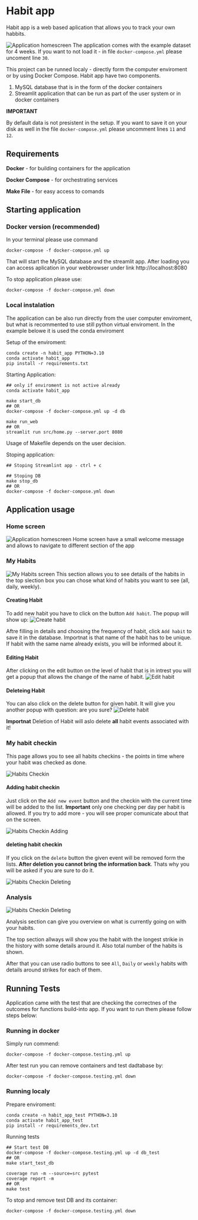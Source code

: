 # Habit app
Habit app is a web based aplication that allows you to track your own habbits.

![Application homescreen](img/home.png)
The application comes with the example dataset for 4 weeks. 
If you want to not load it - in file `docker-compose.yml` please uncoment line `30`.

This project can be runned localy - directly form the computer enviroment or by using Docker Compose.
Habit app have two components.
1) MySQL database that is in the form of the docker containers
2) Streamlit application that can be run as part of the user system or in docker containers

**IMPORTANT**

By default data is not presistent in the setup. If you want to save it on your disk as well in the file `docker-compose.yml` please uncomment lines `11` and `12`.

## Requirements
**Docker** - for building containers for the application

**Docker Compose** - for orchestrating services

**Make File** - for easy access to comands 

## Starting application

### Docker version (recommended)
In your terminal please use command

```
docker-compose -f docker-compose.yml up 
```
That will start the MySQL database and the streamlit app. After loading you can access aplication in your webbrowser under link http://localhost:8080

To stop application please use:
```
docker-compose -f docker-compose.yml down
```

### Local instalation
The application can be also run directly from the user computer enviroment, but what is recommented to use still python virtual enviroment. In the example belowe it is used the conda enviroment

Setup of the enviroment:
```
conda create -n habit_app PYTHON=3.10
conda activate habit_app
pip install -r requirements.txt
```
Starting Application:
```
## only if enviroment is not active already
conda activate habit_app 

make start_db
## OR
docker-compose -f docker-compose.yml up -d db

make run_web
## OR
streamlit run src/home.py --server.port 8080
```
Usage of Makefile depends on the user decision.

Stoping application:
```
## Stoping Streamlint app - ctrl + c

## Stoping DB
make stop_db
## OR
docker-compose -f docker-compose.yml down
```

## Application usage

### Home screen

![Application homescreen](img/home.png)
Home screen have a small welcome message and allows to navigate to different section of the app

### My Habits
![My Habits screen](img/habits.png)
This section allows you to see details of the habits in the top slection box you can chose what kind of habits you want to see (all, daily, weekly).

#### Creating Habit
To add new habit you have to click on the button `Add habit`. The popup will show up:
![Create habit](img/habits_create.png)

Aftre filling in details and choosing the frequency of habit, click `Add habit` to save it in the database. 
Importnat is that name of the habit has to be unique. If habit with the same name already exists, you will be informed about it.

#### Editing Habit
After clicking on the edit button on the level of habit that is in intrest you will get a popup that allows the change of the name of habit.
![Edit habit](img/habit_edit.png)

#### Deleteing Habit
You can also click on the delete button for given habit. It will give you another popup with question: are you sure?
![Delete habit](img/habit_delete.png)

**Importnat**
Deletion of Habit will aslo delete **all** habit events associated with it!
### My habit checkin
This page allows you to see all habits checkins - the points in time where your habit was checked as done.

![Habits Checkin](img/habits_checkin.png)

#### Adding habit checkin

Just click on the `Add new event` button and the checkin with the current time will be added to the list. **Important** only one checking per day per habit is allowed. If you try to add more - you will see proper comunicate about that on the screen.

![Habits Checkin Adding](img/habit_checkin_create.png)

#### deleting habit checkin

If you click on the `delete` button the given event will be removed form the lists. **After deletion you cannot bring the information back**. Thats why you will be asked if you are sure to do it.

![Habits Checkin Deleting](img/habit_checkin_delete.png)

### Analysis

![Habits Checkin Deleting](img/analysis.png)

Analysis section can give you overview on what is currently going on with your habits.

The top section allways will show you the habit with the longest strikie in the history with some details around it.
Also total number of the habits is shown.

After that you can use radio buttons to see `All`, `Daily` or `weekly` habits with details around strikes for each of them.

## Running Tests
Application came with the test that are checking the correctnes of the outcomes for functions build-into app. If you want to run them please follow steps below:

### Running in docker

Simply run commend:
```
docker-compose -f docker-compose.testing.yml up
```

After test run you can remove containers and test dadtabase by:
```
docker-compose -f docker-compose.testing.yml down
```

### Running localy

Prepare enviroment:
```
conda create -n habit_app_test PYTHON=3.10
conda activate habit_app_test
pip install -r requirements_dev.txt
```

Running tests
```
## Start test DB
docker-compose -f docker-compose.testing.yml up -d db_test
## OR
make start_test_db

coverage run -m --source=src pytest
coverage report -m
## OR
make test
```

To stop and remove test DB and its container:
```
docker-compose -f docker-compose.testing.yml down
```